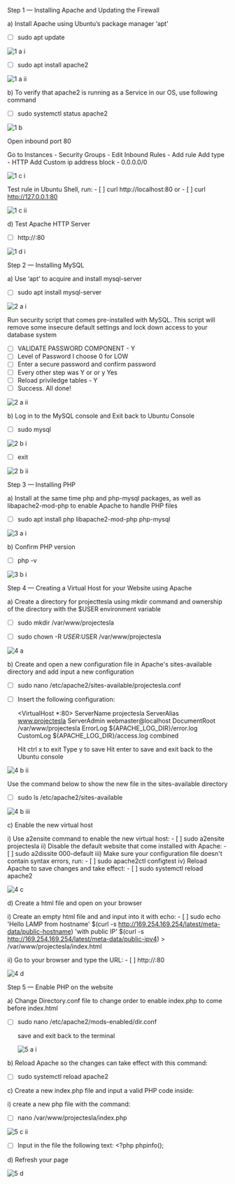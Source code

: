 Step 1 — Installing Apache and Updating the Firewall

a) Install Apache using Ubuntu’s package manager ‘apt’

- [ ] sudo apt update 

![1 a i](https://user-images.githubusercontent.com/10243139/115963443-33fd4800-a517-11eb-88ce-f8d4e19d8b34.jpg)

- [ ] sudo apt install apache2

![1 a ii](https://user-images.githubusercontent.com/10243139/115963600-ea612d00-a517-11eb-8847-b060bc852ff0.jpg)

b) To verify that apache2 is running as a Service in our OS, use following command
	
- [ ] sudo systemctl status apache2

![1 b](https://user-images.githubusercontent.com/10243139/115963706-7bd09f00-a518-11eb-87e5-66abf48f01e0.jpg)

 Open inbound port 80

Go to Instances - Security Groups - Edit Inbound Rules - Add rule
	   	Add type - HTTP
Add Custom ip address block - 0.0.0.0/0

![1 c i](https://user-images.githubusercontent.com/10243139/115963761-af132e00-a518-11eb-9bd1-799cef78e2a0.jpg)

Test rule in Ubuntu Shell, run: 
	- [ ] curl http://localhost:80
		or
	- [ ] curl http://127.0.0.1:80
		
![1 c ii](https://user-images.githubusercontent.com/10243139/115964584-1d59ef80-a51d-11eb-9511-dfff4380e923.jpg)

d) Test Apache HTTP Server

- [ ] http://<Public-IP-Address>:80
	
![1 d i](https://user-images.githubusercontent.com/10243139/115964674-82ade080-a51d-11eb-9971-8fe6d5eb4a65.jpg)


Step 2 — Installing MySQL


a) Use ‘apt’ to acquire and install mysql-server

- [ ] sudo apt install mysql-server

![2 a i](https://user-images.githubusercontent.com/10243139/115964804-0bc51780-a51e-11eb-981e-ad4896d6c34f.jpg)

Run security script that comes pre-installed with MySQL. This script will remove some insecure default settings and lock down access to your database system

- [ ] VALIDATE PASSWORD COMPONENT - Y
- [ ] Level of Password I choose 0 for LOW
- [ ] Enter a secure password and confirm password
- [ ] Every other step was Y or or y Yes
- [ ] Reload priviledge tables - Y
- [ ] Success. All done!

![2 a ii](https://user-images.githubusercontent.com/10243139/115964847-40d16a00-a51e-11eb-872a-9f16fec604e5.jpg)


b) Log in to the MySQL console and Exit back to Ubuntu Console
- [ ] sudo mysql	

![2 b i](https://user-images.githubusercontent.com/10243139/115966070-f652ec00-a523-11eb-8a0a-7a60f3fee847.jpg)

- [ ] exit

![2 b ii](https://user-images.githubusercontent.com/10243139/115966079-01a61780-a524-11eb-837e-f034af17f838.jpg)



Step 3 — Installing PHP

a) Install at the same time php and php-mysql packages, as well as libapache2-mod-php to enable Apache to handle PHP files
	
- [ ] sudo apt install php libapache2-mod-php php-mysql 

![3 a i](https://user-images.githubusercontent.com/10243139/115966092-12ef2400-a524-11eb-9ef8-312161cb171a.jpg)


b) Confirm PHP version

- [ ] php -v

![3 b i](https://user-images.githubusercontent.com/10243139/115966106-27cbb780-a524-11eb-8745-2cb9db3def28.jpg)



Step 4 — Creating a Virtual Host for your Website using Apache

a) Create a directory for projecttesla using mkdir command and ownership of the directory with the $USER environment variable
- [ ] sudo mkdir /var/www/projectesla 
	
- [ ] sudo chown -R $USER:$USER /var/www/projectesla 

![4 a](https://user-images.githubusercontent.com/10243139/115966285-c2c49180-a524-11eb-882a-19fd82bfb672.jpg)

b) Create and open a new configuration file in Apache's sites-available directory and add input a new configuration

- [ ] sudo nano /etc/apache2/sites-available/projectesla.conf
	
- [ ] Insert the following configuration:

	<VirtualHost *:80>
    		ServerName projectesla
    		ServerAlias www.projectesla 
    		ServerAdmin webmaster@localhost
    		DocumentRoot /var/www/projectesla
    		ErrorLog ${APACHE_LOG_DIR}/error.log
    		CustomLog ${APACHE_LOG_DIR}/access.log combined
	</VirtualHost>
	
	Hit ctrl x to exit
	Type y to save
	Hit enter to save and exit back to the Ubuntu console
	
![4 b ii](https://user-images.githubusercontent.com/10243139/115966333-01f2e280-a525-11eb-8e65-36eddaba6e0f.jpg)

Use the command below to show the new file in the sites-available directory

- [ ] sudo ls /etc/apache2/sites-available 

![4 b iii](https://user-images.githubusercontent.com/10243139/115966403-50a07c80-a525-11eb-8dd7-0487a724e091.jpg)

c) Enable the new virtual host

i)	Use a2ensite command to enable the new virtual host:
		- [ ] sudo a2ensite projectesla
ii)	Disable the default website that come installed with Apache:
		- [ ] sudo a2dissite 000-default
iii)	Make sure your configuration file doesn't contain syntax errors, run:
		- [ ] sudo apache2ctl configtest
iv)	Reload Apache to save changes and take effect:
		- [ ] sudo systemctl reload apache2

![4 c](https://user-images.githubusercontent.com/10243139/115966467-95c4ae80-a525-11eb-89bf-42c0bd67e397.jpg)

d) Create a html file and open on your browser

i)	Create an empty html file and and input into it with echo:
		- [ ] sudo echo 'Hello LAMP from hostname' $(curl -s http://169.254.169.254/latest/meta-data/public-hostname) 'with public IP' $(curl -s 						http://169.254.169.254/latest/meta-data/public-ipv4) > /var/www/projectesla/index.html
		
ii)	Go to your browser and type the URL:
		- [ ] http://<Public-IP-Address>:80

![4 d](https://user-images.githubusercontent.com/10243139/115966514-d290a580-a525-11eb-9eea-e09c4ba6a3be.jpg)


Step 5 — Enable PHP on the website


a) Change Directory.conf file to change order to enable index.php to come before index.html
	
- [ ] sudo nano /etc/apache2/mods-enabled/dir.conf

	save and exit back to the terminal
	
	![5 a i](https://user-images.githubusercontent.com/10243139/115966547-010e8080-a526-11eb-8018-0cf56380322d.jpg)

b) Reload Apache so the changes can take effect with this command:
		
- [ ] sudo systemctl reload apache2

c) Create a new index.php file and input a valid PHP code inside:

i) create a new php file with the command:

- [ ] nano /var/www/projectesla/index.php

![5 c ii](https://user-images.githubusercontent.com/10243139/115966599-492da300-a526-11eb-84b6-a6bf68a7d047.jpg)

- [ ] Input in the file the following text:
		<?php
		phpinfo();

d) Refresh your page
		
![5 d](https://user-images.githubusercontent.com/10243139/115966604-4fbc1a80-a526-11eb-8582-59b58a7ba8c1.jpg)


